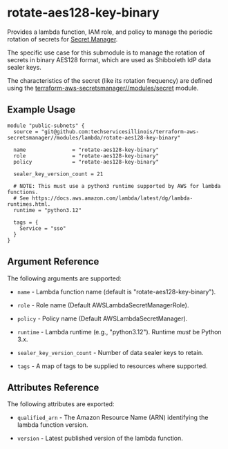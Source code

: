 # rotate-aes128-key-binary

Provides a lambda function, IAM role, and policy to manage the
periodic rotation of secrets for
[Secret Manager](https://aws.amazon.com/secrets-manager/).

The specific use case for this submodule is to manage the rotation of
secrets in binary AES128 format, which are used as Shibboleth IdP
data sealer keys.

The characteristics of the secret (like its rotation frequency) are
defined using the
[terraform-aws-secretsmanager//modules/secret](https://github.com/techservicesillinois/terraform-aws-secretsmanager//modules/secret) module.

Example Usage
-----------------

```hcl
module "public-subnets" {
  source = "git@github.com:techservicesillinois/terraform-aws-secretsmanager//modules/lambda/rotate-aes128-key-binary"

  name               = "rotate-aes128-key-binary"
  role               = "rotate-aes128-key-binary"
  policy             = "rotate-aes128-key-binary"

  sealer_key_version_count = 21

  # NOTE: This must use a python3 runtime supported by AWS for lambda functions.
  # See https://docs.aws.amazon.com/lambda/latest/dg/lambda-runtimes.html.
  runtime = "python3.12"

  tags = {
    Service = "sso"
  }
}
```

Argument Reference
-----------------

The following arguments are supported:

* `name` - Lambda function name (default is "rotate-aes128-key-binary").

* `role` - Role name (Default AWSLambdaSecretManagerRole).

* `policy` - Policy name (Default AWSLambdaSecretManager).

* `runtime` - Lambda runtime (e.g., "python3.12"). Runtime *must* be Python 3.x.

* `sealer_key_version_count` - Number of data sealer keys to retain.

* `tags` - A map of tags to be supplied to resources where supported.

Attributes Reference
--------------------

The following attributes are exported:

* `qualified_arn` - The Amazon Resource Name (ARN) identifying the
lambda function version.

* `version` - Latest published version of the lambda function.
